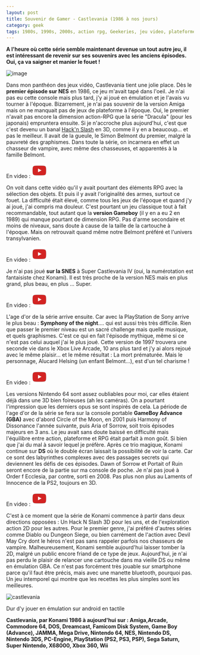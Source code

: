```yaml
---
layout: post
title: Souvenir de Gamer - Castlevania (1986 à nos jours)
category: geek
tags: 1980s, 1990s, 2000s, action rpg, Geekeries, jeu video, plateforme, retrogaming
---
```

**A l'heure où cette série semble maintenant devenue un tout autre jeu, il est intéressant de revenir sur ses souvenirs avec les anciens épisodes. Oui, ça va saigner et manier le fouet !**

![image](https://filedn.eu/llqi9IBxlYouGRXYG2xlROb/img/2017/castlevaniausa.png)

Dans mon panthéon des jeux vidéo, Castlevania tient une jolie place. Dès le **premier épisode sur NES** en 1986, ce jeu m'avait tapé dans l'oeil. Je n'ai pas eu cette console mais plus tard, j'y ai joué en émulation et je l'avais vu tourner à l'époque. Bizarrement, je n'ai pas souvenir de la version Amiga mais on ne manquait pas de jeux de plateforme à l'époque. Oui, le premier n'avait pas encore la dimension action-RPG que la série "Dracula" (pour les japonais) empruntera ensuite. Si je n'accroche plus aujourd'hui, c'est que c'est devenu un banal <a href="https://fr.wikipedia.org/wiki/Hack_%27n%27_slash">Hack'n Slash</a> en 3D, comme il y en a beaucoup... et pas le meilleur. Il avait de la gueule, le Simon Belmont du premier, malgré la pauvreté des graphismes. Dans toute la série, on incarnera en effet un chasseur de vampire, avec même des chasseuses, et apparentés à la famille Belmont.

En video : [![video](/images/youtube.png)](https://www.youtube.com/watch?v=mOTUVXrAOE8)

On voit dans cette vidéo qu'il y avait pourtant des éléments RPG avec la sélection des objets. Et puis il y avait l'originalité des armes, surtout ce fouet. La difficulté était élevé, comme tous les jeux de l'époque et quand j'y ai joué, j'ai compris ma douleur. C'est pourtant un jeu classique tout à fait recommandable, tout autant que la **version Gameboy** (il y en a eu 2 en 1989) qui manque pourtant de dimension RPG. Pas d'arme secondaire et moins de niveaux, sans doute à cause de la taille de la cartouche à l'époque. Mais on retrouvait quand même notre Belmont préféré et l'univers transylvanien.

En video : [![video](/images/youtube.png)](https://www.youtube.com/watch?v=1oj7AdERJHc)

Je n'ai pas joué **sur la SNES** à Super Castlevania IV (oui, la numérotation est fantaisiste chez Konami). Il est très proche de la version NES mais en plus grand, plus beau, en plus ... Super.

En video : [![video](/images/youtube.png)](https://www.youtube.com/watch?v=Myn_YNHHvaE)

L'age d'or de la série arrive ensuite. Car avec la PlayStation de Sony arrive le plus beau : **Symphony of the night**.... qui est aussi très très difficile. Rien que passer le premier niveau est un sacré challenge mais quelle musique, et quels graphismes. C'est ce qui en fait l'épisode mythique, même si ce n'est pas celui auquel j'ai le plus joué.  Cette version de 1997 trouvera une seconde vie dans le Xbox Live Arcade, 10 ans plus tard et j'y ai alors rejoué avec le même plaisir... et le même résultat : La mort prématurée. Mais le personnage, Alucard Helsing (un enfant Belmont...), est d'un tel charisme !

En video : [![video](/images/youtube.png)](https://www.youtube.com/watch?v=d2JsYKbWubY)

Les versions Nintendo 64 sont assez oubliables pour moi, car elles étaient déjà dans une 3D bien foireuses (ah les caméras). On a pourtant l'impression que les derniers opus se sont inspirés de cela. La période de l'age d'or de la série se fera sur la console portable **GameBoy Advance (GBA)** avec d'abord Circle of the Moon, en 2001 puis Harmony of Dissonance l'année suivante, puis Aria of Sorrow, soit trois épisodes majeurs en 3 ans. Le jeu avait sans doute baissé en difficulté mais l'équilibre entre action, plateforme et RPG était parfait à mon goût. Si bien que j'ai du mal à savoir lequel je préfère. Après ce trio magique, Konami continue sur **DS** où le double écran laissait la possibilité de voir la carte. Car ce sont des labyrinthes complexes avec des passages secrets qui deviennent les défis de ces épisodes. Dawn of Sorrow et Portait of Ruin seront encore de la partie sur ma console de poche. Je n'ai pas joué à Order f Ecclesia, par contre, sorti en 2008. Pas plus non plus au Laments of Innocence de la PS2, toujours en 3D.

En video : [![video](/images/youtube.png)](https://www.youtube.com/watch?v=w5Ht1WzeWv0)

C'est à ce moment que la série de Konami commence à partir dans deux directions opposées : Un Hack N Slash 3D pour les uns, et de l'exploration action 2D pour les autres. Pour le premier genre, j'ai préféré d'autres séries comme Diablo ou Dungeon Siege, ou bien carrément de l'action avec Devil May Cry dont le héros n'est pas sans rappeler parfois nos chasseurs de vampire. Malheureusement, Konami semble aujourd'hui laisser tomber la 2D, malgré un public encore friand de ce type de jeux. Aujourd'hui, je n'ai pas perdu le plaisir de relancer une cartouche dans ma vieille DS ou même en émulation GBA. Ce n'est pas forcément très jouable sur smartphone parce qu'il faut être précis, mais avec une manette bluetooth, pourquoi pas. Un jeu intemporel qui montre que les recettes les plus simples sont les meilleures.

![castlevania](https://filedn.eu/llqi9IBxlYouGRXYG2xlROb/img/2017/castlevania.png)

Dur d'y jouer en émulation sur android en tactile

**Castlevania, par Konami 1986 à aujourd'hui sur : Amiga,Arcade, Commodore 64, DOS, Dreamcast, Famicom Disk System, Game Boy (Advance), JAMMA, Mega Drive, Nintendo 64, NES, Nintendo DS, Nintendo 3DS, PC-Engine, PlayStation (PS2, PS3, PSP), Sega Saturn, Super Nintendo, X68000, Xbox 360, Wii**

 
